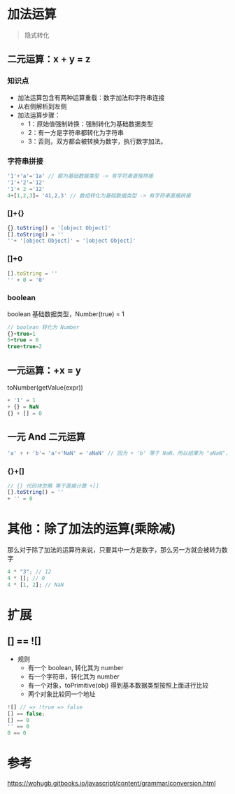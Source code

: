 # 加法运算
> 隐式转化

## 二元运算：x + y = z
### 知识点
- 加法运算包含有两种运算重载：数字加法和字符串连接
- 从右侧解析到左侧
- 加法运算步骤：
  - 1：原始值强制转换：强制转化为基础数据类型
  - 2：有一方是字符串都转化为字符串
  - 3：否则，双方都会被转换为数字，执行数字加法。

### 字符串拼接
```js
'1'+'a'='1a' // 都为基础数据类型 -> 有字符串直接拼接
'1'+'2'='12'
'1'+ 2 ='12'
4+[1,2,3]= '41,2,3' // 数组转化为基础数据类型 -> 有字符串直接拼接
```

### []+{}
```js
{}.toString() = '[object Object]'
[].toString() = ''
''+ '[object Object]' = '[object Object]'
```

### []+0
```js
[].toString = ''
'' + 0 = '0'
```

### boolean
boolean 基础数据类型，Number(true) = 1
```js
// boolean 转化为 Number
{}+true=1
5+true = 6
true+true=2
```


## 一元运算：+x = y
toNumber(getValue(expr))
```js
+ '1' = 1
+ {} = NaN
{} + [] = 0

```

## 一元 And 二元运算
```js
'a' + + 'b'= 'a'+'NaN' = 'aNaN' // 因为 + 'b' 等于 NaN，所以结果为 "aNaN"，你可能也会在一些代码中看到过 + '1' 的形式来快速获取 number 类型。
```

### {}+[]
```js
// {} 代码块忽略 等于直接计算 +[]
[].toString() = ''
+ '' = 0
```


# 其他：除了加法的运算(乘除减)
那么对于除了加法的运算符来说，只要其中一方是数字，那么另一方就会被转为数字

```js
4 * "3"; // 12
4 * []; // 0
4 * [1, 2]; // NaN
```

# 扩展
## [] == ![] 
- 规则
  - 有一个 boolean, 转化其为 number
  - 有一个字符串，转化其为 number
  - 有一个对象，toPrimitive(obj) 得到基本数据类型按照上面进行比较
  - 两个对象比较同一个地址
```js
![] // => !true => false
[] == false;
[] == 0
'' == 0
0 == 0
```



# 参考
https://wohugb.gitbooks.io/javascript/content/grammar/conversion.html